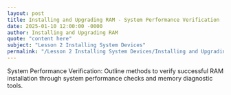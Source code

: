 ```yaml
---
layout: post
title: Installing and Upgrading RAM - System Performance Verification
date: 2025-01-10 12:00:00 -0000
author: Installing and Upgrading RAM
quote: "content here"
subject: "Lesson 2 Installing System Devices"
permalink: "/Lesson 2 Installing System Devices/Installing and Upgrading RAM/Installing and Upgrading RAM - System Performance Verification"
---
```


System Performance Verification: Outline methods to verify successful RAM installation through system performance checks and memory diagnostic tools.
